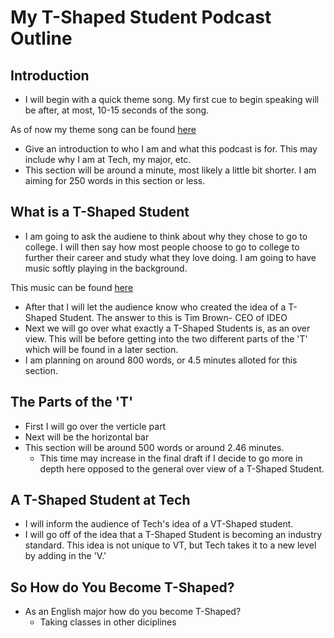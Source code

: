
# My T-Shaped Student Podcast Outline

## Introduction

* I will begin with a quick theme song. My first cue to begin speaking will be after, at most, 10-15 seconds of the song.

As of now my theme song can be found [here](http://www.freesound.org/people/madamelabaronne/sounds/394593/)

*  Give an introduction to who I am and what this podcast is for. This may include why I am at Tech, my major, etc.
* This section will be around a minute, most likely a little bit shorter. I am aiming for 250 words in this section or less.

## What is a T-Shaped Student
* I am going to ask the audiene to think about why they chose to go to college. I will then say how most people choose to go to college to further their career and study what they love doing. I am going to have music softly playing in the background.

This music can be found [here](https://archive.org/details/JosephinWishfulThinking)

* After that I will let the audience know who created the idea of a T-Shaped Student. The answer to this is Tim Brown- CEO of IDEO
*  Next we will go over what exactly a T-Shaped Students is, as an over view. This will be before getting into the two different parts of the 'T' which will be found in a later section.
* I am planning on around 800 words, or 4.5 minutes alloted for this section. 

## The Parts of the 'T'
* First I will go over the verticle part
* Next will be the horizontal bar
* This section will be around 500 words or around 2.46 minutes. 
    *   This time may increase in the final draft if I decide to go more in depth here opposed to the general over view of a T-Shaped Student.

## A T-Shaped Student at Tech
* I will inform the audience of Tech's idea of a VT-Shaped student.
* I will go off of the idea that a T-Shaped Student is becoming an industry standard. This idea is not unique to VT, but Tech takes it to a new level by adding in the 'V.'

## So How do You Become T-Shaped?
* As an English major how do you become T-Shaped?
    * Taking classes in other diciplines    